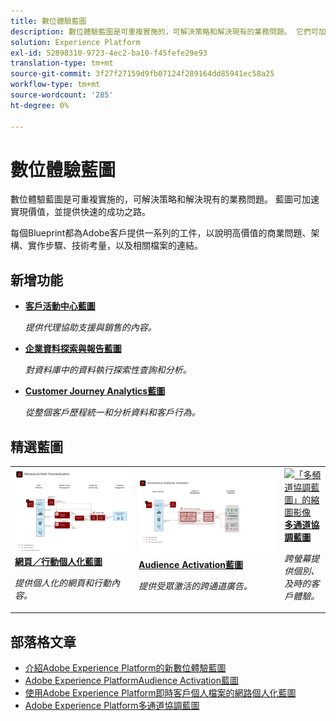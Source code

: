 ```yaml
---
title: 數位體驗藍圖
description: 數位體驗藍圖是可重複實施的，可解決策略和解決現有的業務問題。 它們可加速實現價值，並提供快速的成功途徑。
solution: Experience Platform
exl-id: 52898310-9723-4ec2-ba10-f45fefe29e93
translation-type: tm+mt
source-git-commit: 3f27f27159d9fb07124f289164dd85941ec58a25
workflow-type: tm+mt
source-wordcount: '285'
ht-degree: 0%

---
```


# 數位體驗藍圖

數位體驗藍圖是可重複實施的，可解決策略和解決現有的業務問題。 藍圖可加速實現價值，並提供快速的成功之路。

每個Blueprint都為Adobe客戶提供一系列的工件，以說明高價值的商業問題、架構、實作步驟、技術考量，以及相關檔案的連結。

## 新增功能

* **[客戶活動中心藍圖](/help/blueprints/audience-activation/customer-activity.md)**

   *提供代理協助支援與銷售的內容。*
* **[企業資料探索與報告藍圖](/help/blueprints/data-insights/overview.md)**

   *對資料庫中的資料執行探索性查詢和分析。*
* **[Customer Journey Analytics藍圖](/help/blueprints/customer-journey-analytics/overview.md)**

   *從整個客戶歷程統一和分析資料和客戶行為&#x200B;。*

## 精選藍圖

<table style="table-layout:fixed">
<tr>
  <td>
    <a href="https://experienceleague.adobe.com/docs/blueprints-learn/architecture/web-personalization/overview.html"><img alt="「網頁個人化」藍圖的縮圖影像" src="web-personalization/assets/personalization.svg" /></a>
    <div><a href="https://experienceleague.adobe.com/docs/blueprints-learn/architecture/web-personalization/overview.html"><strong>網頁／行動個人化藍圖</strong></a></div>
    <p><em>提供個人化的網頁和行動內容。</em></p>
  </td>
  <td>
    <a href="https://experienceleague.adobe.com/docs/blueprints-learn/architecture/audience-activation/overview.html"><img alt="「Audience Activation」藍圖的縮圖影像" src="audience-activation/assets/aam.svg" /></a>
    <div><a href="https://experienceleague.adobe.com/docs/blueprints-learn/architecture/audience-activation/overview.html"><strong>Audience Activation藍圖</strong></a></div>
    <p><em>提供受眾激活的跨通道廣告。</em></p>
  </td>
  <td>
    <a href="https://experienceleague.adobe.com/docs/blueprints-learn/architecture/multi-channel-message-orchestration/overview.html"><img alt="「多頻道協調藍圖」的縮圖影像" src="multi-channel-message-orchestration/assets/aepbatch.svg" /></a>
    <div><a href="https://experienceleague.adobe.com/docs/blueprints-learn/architecture/multi-channel-message-orchestration/overview.html"><strong>多通道協調藍圖</strong></a></div>
    <p><em>跨螢幕提供個別、及時的客戶體驗。</em></p>
  </td>
</tr>
</table>


## 部落格文章

* [介紹Adobe Experience Platform的新數位體驗藍圖](https://medium.com/adobetech/introducing-adobe-experience-platforms-new-digital-experience-blueprints-93a6b5f5da7c)
* [Adobe Experience PlatformAudience Activation藍圖](https://medium.com/adobetech/a-blueprint-for-audience-activation-in-adobe-experience-platform-b2b30fae90fd)
* [使用Adobe Experience Platform即時客戶個人檔案的網路個人化藍圖](https://medium.com/adobetech/blueprint-for-web-personalization-using-adobe-experience-platform-real-time-customer-profile-fef2ce7a4b2f)
* [Adobe Experience Platform多通道協調藍圖](https://medium.com/adobetech/blueprint-for-multi-channel-orchestration-in-adobe-experience-platform-c68317e94184)
